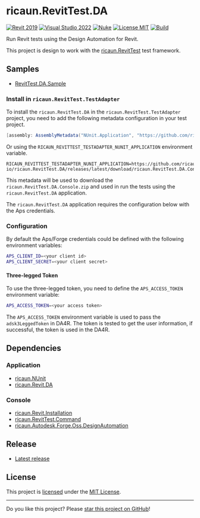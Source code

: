﻿# ricaun.RevitTest.DA

[![Revit 2019](https://img.shields.io/badge/Revit-2019+-blue.svg)](../..)
[![Visual Studio 2022](https://img.shields.io/badge/Visual%20Studio-2022-blue)](../..)
[![Nuke](https://img.shields.io/badge/Nuke-Build-blue)](https://nuke.build/)
[![License MIT](https://img.shields.io/badge/License-MIT-blue.svg)](LICENSE)
[![Build](../../actions/workflows/Build.yml/badge.svg)](../../actions)

Run Revit tests using the Design Automation for Revit.

This project is design to work with the [ricaun.RevitTest](https://ricaun.com/RevitTest) test framework.

## Samples

* [RevitTest.DA.Sample](https://github.com/ricaun-io/RevitTest.DA)

### Install in `ricaun.RevitTest.TestAdapter`

To install the `ricaun.RevitTest.DA` in the `ricaun.RevitTest.TestAdapter` project, you need to add the following metadata configuration in your test project.

```C#
[assembly: AssemblyMetadata("NUnit.Application", "https://github.com/ricaun-io/ricaun.RevitTest.DA/releases/latest/download/ricaun.RevitTest.DA.Console.zip")]
```

Or using the `RICAUN_REVITTEST_TESTADAPTER_NUNIT_APPLICATION` environment variable.

```
RICAUN_REVITTEST_TESTADAPTER_NUNIT_APPLICATION=https://github.com/ricaun-io/ricaun.RevitTest.DA/releases/latest/download/ricaun.RevitTest.DA.Console.zip
```

This metadata will be used to download the `ricaun.RevitTest.DA.Console.zip` and used in run the tests using the `ricaun.RevitTest.DA` application.

The `ricaun.RevitTest.DA` application requires the configuration below with the Aps credentials.

### Configuration

By default the Aps/Forge credentials could be defined with the following environment variables:

```bash
APS_CLIENT_ID=<your client id>
APS_CLIENT_SECRET=<your client secret>
```

#### Three-legged Token

To use the three-legged token, you need to define the `APS_ACCESS_TOKEN` environment variable:

```bash
APS_ACCESS_TOKEN=<your access token>
```

The `APS_ACCESS_TOKEN` environment variable is used to pass the `adsk3LeggedToken` in DA4R. The token is tested to get the user information, if successful, the token is used in the DA4R.

## Dependencies

### Application
* [ricaun.NUnit](https://github.com/ricaun-io/ricaun.NUnit)
* [ricaun.Revit.DA](https://github.com/ricaun-io/ricaun.Revit.DA)
### Console
* [ricaun.Revit.Installation](https://github.com/ricaun-io/ricaun.Revit.Installation)
* [ricaun.RevitTest.Command](https://github.com/ricaun-io/ricaun.RevitTest)
* [ricaun.Autodesk.Forge.Oss.DesignAutomation](https://github.com/ricaun-io/forge-api-dotnet-oss.design.automation)

## Release

* [Latest release](../../releases/latest)

## License

This project is [licensed](LICENSE) under the [MIT License](https://en.wikipedia.org/wiki/MIT_License).

---

Do you like this project? Please [star this project on GitHub](../../stargazers)!